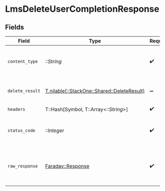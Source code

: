 # LmsDeleteUserCompletionResponse


## Fields

| Field                                                                              | Type                                                                               | Required                                                                           | Description                                                                        |
| ---------------------------------------------------------------------------------- | ---------------------------------------------------------------------------------- | ---------------------------------------------------------------------------------- | ---------------------------------------------------------------------------------- |
| `content_type`                                                                     | *::String*                                                                         | :heavy_check_mark:                                                                 | HTTP response content type for this operation                                      |
| `delete_result`                                                                    | [T.nilable(::StackOne::Shared::DeleteResult)](../../models/shared/deleteresult.md) | :heavy_minus_sign:                                                                 | The completion was deleted successfully.                                           |
| `headers`                                                                          | T::Hash[Symbol, T::Array<*::String*>]                                              | :heavy_check_mark:                                                                 | N/A                                                                                |
| `status_code`                                                                      | *::Integer*                                                                        | :heavy_check_mark:                                                                 | HTTP response status code for this operation                                       |
| `raw_response`                                                                     | [Faraday::Response](https://www.rubydoc.info/gems/faraday/Faraday/Response)        | :heavy_check_mark:                                                                 | Raw HTTP response; suitable for custom response parsing                            |